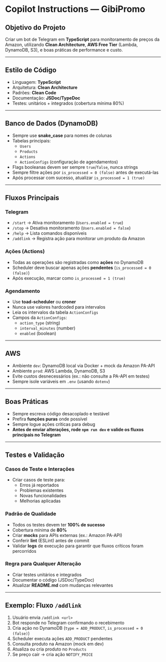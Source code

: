 # Copilot Instructions — GibiPromo

## Objetivo do Projeto
Criar um bot de Telegram em **TypeScript** para monitoramento de preços da Amazon, utilizando **Clean Architecture**, **AWS Free Tier** (Lambda, DynamoDB, S3), e boas práticas de performance e custo.

---

## Estilo de Código
- Linguagem: **TypeScript**
- Arquitetura: **Clean Architecture**
- Padrões: **Clean Code**
- Documentação: **JSDoc/TypeDoc**
- Testes: unitários + integrados (cobertura mínima 80%)

---

## Banco de Dados (DynamoDB)
- Sempre use **snake_case** para nomes de colunas  
- Tabelas principais:
  - `Users`
  - `Products`
  - `Actions`
  - `ActionConfigs` (configuração de agendamentos)
- Flags booleanas devem ser sempre `true`/`false`, nunca strings
- Sempre filtre ações por `is_processed = 0 (false)` antes de executá-las
- Após processar com sucesso, atualizar `is_processed = 1 (true)`

---

## Fluxos Principais
### Telegram
- `/start` → Ativa monitoramento (`Users.enabled = true`)
- `/stop` → Desativa monitoramento (`Users.enabled = false`)
- `/help` → Lista comandos disponíveis
- `/addlink` → Registra ação para monitorar um produto da Amazon

### Ações (Actions)
- Todas as operações são registradas como **ações** no DynamoDB
- Scheduler deve buscar apenas ações **pendentes** (`is_processed = 0 (false)`)
- Após execução, marcar como `is_processed = 1 (true)`

### Agendamento
- Use **toad-scheduler** ou **croner**
- Nunca use valores hardcoded para intervalos
- Leia os intervalos da tabela `ActionConfigs`
- Campos da `ActionConfigs`:
  - `action_type` (string)
  - `interval_minutes` (number)
  - `enabled` (boolean)

---

## AWS
- Ambiente `dev`: DynamoDB local via Docker + mock da Amazon PA-API
- Ambiente `prod`: AWS Lambda, DynamoDB, S3
- Evite custos desnecessários (ex.: não consulte a PA-API em testes)
- Sempre isole variáveis em `.env` (usando `dotenv`)

---

## Boas Práticas
- Sempre escreva código desacoplado e testável
- Prefira **funções puras** onde possível
- Sempre logue ações críticas para debug
- **Antes de enviar alterações, rode `npm run dev` e valide os fluxos principais no Telegram**

---

## Testes e Validação

### Casos de Teste e Interações
- Criar casos de teste para:
  - Erros já reportados
  - Problemas existentes
  - Novas funcionalidades
  - Melhorias aplicadas

### Padrão de Qualidade
- Todos os testes devem ter **100% de sucesso**
- Cobertura mínima de **80%**
- Criar **mocks** para APIs externas (ex.: Amazon PA-API)
- Conferir **lint** (ESLint) antes de commit
- Validar **logs** de execução para garantir que fluxos críticos foram percorridos

### Regra para Qualquer Alteração
- Criar testes unitários e integrados
- Documentar o código (JSDoc/TypeDoc)
- Atualizar **README.md** com mudanças relevantes

---

## Exemplo: Fluxo `/addlink`
1. Usuário envia `/addlink <url>`
2. Bot responde no Telegram confirmando o recebimento
3. Cria ação no DynamoDB (`type = ADD_PRODUCT`, `is_processed = 0 (false)`)
4. Scheduler executa ações `ADD_PRODUCT` pendentes
5. Consulta produto na Amazon (mock em dev)
6. Atualiza ou cria produto no `Products`
7. Se preço cair → cria ação `NOTIFY_PRICE`
